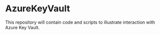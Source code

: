 # AzureKeyVault
This repository will contain code and scripts to illustrate interaction with Azure Key Vault. 

